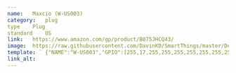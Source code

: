 ```yaml
---		
name:	Maxcio (W-US003)	
category:	plug	
type	Plug	
standard	US	
link:	https://www.amazon.com/gp/product/B075JHCQ43/	
image:	https://raw.githubusercontent.com/DavinKD/SmartThings/master/DeviceImages/W-US003.jpg	
template: `	{"NAME":"W-US003","GPIO":[255,17,255,255,255,255,255,255,255,22,21,255,255],"FLAG":1,"BASE":18}	`
link_alt:		
---		
```

